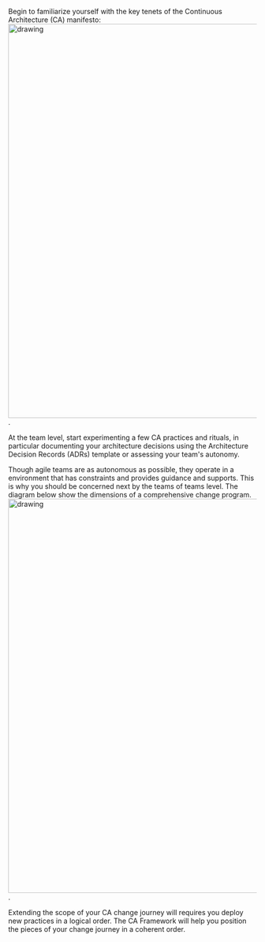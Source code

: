 Begin to familiarize yourself with the key tenets of the Continuous Architecture (CA) manifesto:
<img src="assets/imgs/ca-manifesto.svg" alt="drawing" width="800"/>.

At the team level, start experimenting a few CA practices and rituals, in particular documenting your architecture decisions using the Architecture Decision Records (ADRs) template or assessing your team's autonomy. 

Though agile teams are as autonomous as possible, they operate in a environment that has constraints and provides guidance and supports. This is why you should be concerned next by the teams of teams level. The diagram below show the dimensions of a comprehensive change program. 
<img src="assets/imgs/change-management.svg" alt="drawing" width="800"/>.

Extending the scope of your CA change journey will requires you deploy new practices in a logical order. The CA Framework will help you position the pieces of your change journey in a coherent order.
